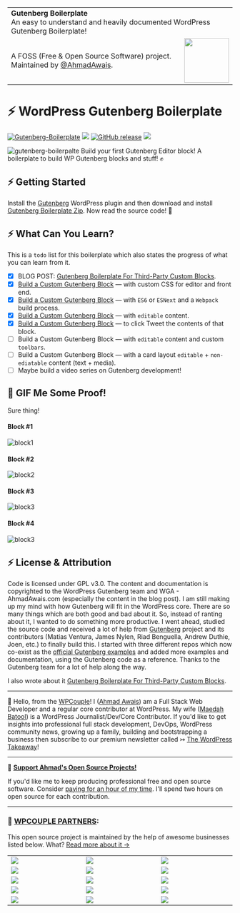 <table width='100%'>
    <tr>
        <td align='left' width='100%' colspan='2'>
            <strong>Gutenberg Boilerplate</strong><br />
            An easy to understand and heavily documented️ WordPress Gutenberg Boilerplate!
        </td>
    </tr>
    <tr>
        <td>
            A FOSS (Free & Open Source Software) project. Maintained by <a href='https://github.com/ahmadawais'>@AhmadAwais</a>.
        </td>
        <td align='center'>
            <a href='https://AhmadAwais.com/'>
                <img src='https://i.imgur.com/Asg4d3k.png' width='100' />
            </a>
        </td>
    </tr>
</table>

# ⚡️ WordPress Gutenberg Boilerplate

[![Gutenberg-Boilerplate](https://img.shields.io/badge/%F0%9F%94%A5%20Support%20Gutenberg%20Boilerplate-%E2%93%A6-brightgreen.svg?style=flat-square)](https://pay.paddle.com/checkout/515568) [![](https://img.shields.io/wordpress/v/akismet.svg?maxAge=2592000&style=flat-square&label=WordPress)](https://github.com/ahmadawais/Gutenberg-Boilerplate/) [![GitHub release](https://img.shields.io/github/release/ahmadawais/Gutenberg-Boilerplate.svg?maxAge=2592000&style=flat-square&label=Version)](https://github.com/ahmadawais/Gutenberg-Boilerplate/releases) [![](https://img.shields.io/github/stars/ahmadawais/Gutenberg-Boilerplate.svg?style=social&label=Star&maxAge=200&cache=buster)](https://github.com/ahmadawais/Gutenberg-Boilerplate/stargazers)

![gutenberg-boilerpalte](https://i.imgur.com/P5rw2pS.jpg)
Build your first Gutenberg Editor block! A boilerplate to build WP Gutenberg blocks and stuff! ✊

## ⚡️ Getting Started

Install the [Gutenberg](https://wordpress.org/plugins/gutenberg/) WordPress plugin and then download and install [Gutenberg Boilerplate Zip](https://github.com/ahmadawais/Gutenberg-Boilerplate/archive/master.zip). Now read the source code! 💯

## ⚡️ What Can You Learn?

This is a `todo` list for this boilerplate which also states the progress of what you can learn from it.
- [x] BLOG POST: [Gutenberg Boilerplate For Third-Party Custom Blocks](https://ahmadawais.com/gutenberg-boilerplate/).
- [X] [Build a Custom Gutenberg Block](https://github.com/ahmadawais/Gutenberg-Boilerplate/tree/master/block/01-basic) — with custom CSS for editor and front end.
- [x] [Build a Custom Gutenberg Block](https://github.com/ahmadawais/Gutenberg-Boilerplate/tree/master/block/02-basic-esnext) — with `ES6` or `ESNext` and a `Webpack` build process.
- [x] [Build a Custom Gutenberg Block](https://github.com/ahmadawais/Gutenberg-Boilerplate/tree/master/block/03-block-editable) — with `editable` content.
- [x] [Build a Custom Gutenberg Block](https://github.com/ahmadawais/Gutenberg-Boilerplate/tree/master/block/04-tweet) — to click Tweet the contents of that block.
- [ ] Build a Custom Gutenberg Block — with `editable` content and custom `toolbars`.
- [ ] Build a Custom Gutenberg Block — with a card layout `editable` + `non-ediatable` content (text + media).
- [ ] Maybe build a video series on Gutenberg development!

## 🍩 GIF Me Some Proof!

Sure thing! 
#### Block #1

![block1](https://i.imgur.com/wHKNSiq.gif)

#### Block #2

![block2](https://i.imgur.com/PVEqw9J.gif)

#### Block #3

![block3](https://i.imgur.com/bvbybZ8.gif)

#### Block #4

![block3](https://i.imgur.com/txszXIA.gif)


## ⚡️ License & Attribution

Code is licensed under GPL v3.0. The content and documentation is copyrighted to the WordPress Gutenberg team and WGA - AhmadAwais.com (especially the content in the blog post). I am still making up my mind with how Gutenberg will fit in the WordPress core. There are so many things which are both good and bad about it. So, instead of ranting about it, I wanted to do something more productive. I went ahead, studied the source code and received a lot of help from [Gutenberg](https://github.com/wordpress/gutenberg) project and its contributors (Matias Ventura, James Nylen, Riad Benguella, Andrew Duthie, Joen, etc.) to finally build this. I started with three different repos which now co-exist as the [official Gutenberg examples](https://github.com/WordPress/gutenberg-examples) and added more examples and documentation, using the Gutenberg code as a reference. Thanks to the Gutenberg team for a lot of help along the way.

I also wrote about it [Gutenberg Boilerplate For Third-Party Custom Blocks](https://ahmadawais.com/gutenberg-boilerplate/).

---

🙌 Hello, from the [WPCouple](https://WPCouple.com)! I ([Ahmad Awais](https://AhmadAwais.com/)) am a Full Stack Web Developer and a regular core contributor at WordPress. My wife ([Maedah Batool](https://MaedahBatool.com/)) is a WordPress Journalist/Dev/Core Contributor. If you'd like to get insights into professional full stack development, DevOps, WordPress community news, growing up a family, building and bootstrapping a business then subscribe to our premium newsletter called ↣ [The WordPress Takeaway](https://WPTakeaway.club)!


---

🎩 [**Support Ahmad's Open Source Projects!**](https://pay.paddle.com/checkout/515568)

If you'd like me to keep producing professional free and open source software. Consider [paying for an hour of my time](https://pay.paddle.com/checkout/515568). I'll spend two hours on open source for each contribution.


---
### 🙌 [WPCOUPLE PARTNERS](https://WPCouple.com/partners):
This open source project is maintained by the help of awesome businesses listed below. What? [Read more about it →](https://WPCouple.com/partners)

<table width='100%'>
	<tr>
		<td width='333.33'><a target='_blank' href='https://www.gravityforms.com/?utm_source=WPCouple&utm_medium=Partner'><img src='http://on.ahmda.ws/mtrE/c' /></a></td>
		<td width='333.33'><a target='_blank' href='https://kinsta.com/?utm_source=WPCouple&utm_medium=Partner'><img src='http://on.ahmda.ws/mu5O/c' /></a></td>
		<td width='333.33'><a target='_blank' href='https://wpengine.com/?utm_source=WPCouple&utm_medium=Partner'><img src='http://on.ahmda.ws/mto3/c' /></a></td>
	</tr>
	<tr>
		<td width='333.33'><a target='_blank' href='https://www.sitelock.com/?utm_source=WPCouple&utm_medium=Partner'><img src='http://on.ahmda.ws/mtyZ/c' /></a></td>
		<td width='333.33'><a target='_blank' href='https://wp-rocket.me/?utm_source=WPCouple&utm_medium=Partner'><img src='http://on.ahmda.ws/mtrv/c' /></a></td>
		<td width='333.33'><a target='_blank' href='https://blogvault.net/?utm_source=WPCouple&utm_medium=Partner'><img src='http://on.ahmda.ws/mtph/c' /></a></td>
	</tr>
	<tr>
		<td width='333.33'><a target='_blank' href='http://cridio.com/?utm_source=WPCouple&utm_medium=Partner'><img src='http://on.ahmda.ws/mtmy/c' /></a></td>
		<td width='333.33'><a target='_blank' href='http://wecobble.com/?utm_source=WPCouple&utm_medium=Partner'><img src='http://on.ahmda.ws/mtrW/c' /></a></td>
		<td width='333.33'><a target='_blank' href='https://www.cloudways.com/?utm_source=WPCouple&utm_medium=Partner'><img src='http://on.ahmda.ws/mu0C/c' /></a></td>
	</tr>
	<tr>
		<td width='333.33'><a target='_blank' href='https://www.cozmoslabs.com/?utm_source=WPCouple&utm_medium=Partner'><img src='http://on.ahmda.ws/mu9W/c' /></a></td>
		<td width='333.33'><a target='_blank' href='https://wpgeodirectory.com/?utm_source=WPCouple&utm_medium=Partner'><img src='http://on.ahmda.ws/mtwv/c' /></a></td>
		<td width='333.33'><a target='_blank' href='https://www.wpsecurityauditlog.com/?utm_source=WPCouple&utm_medium=Partner'><img src='http://on.ahmda.ws/mtkh/c' /></a></td>
	</tr>
	<tr>
		<td width='333.33'><a target='_blank' href='https://mythemeshop.com/?utm_source=WPCouple&utm_medium=Partner'><img src='http://on.ahmda.ws/n3ug/c' /></a></td>
		<td width='333.33'><a target='_blank' href='https://www.liquidweb.com/?utm_source=WPCouple&utm_medium=Partner'><img src='http://on.ahmda.ws/mtnt/c' /></a></td>
		<td width='333.33'><a target='_blank' href='https://WPCouple.com/contact?utm_source=WPCouple&utm_medium=Partner'><img src='http://on.ahmda.ws/mu3F/c' /></a></td>
	</tr>
</table>
